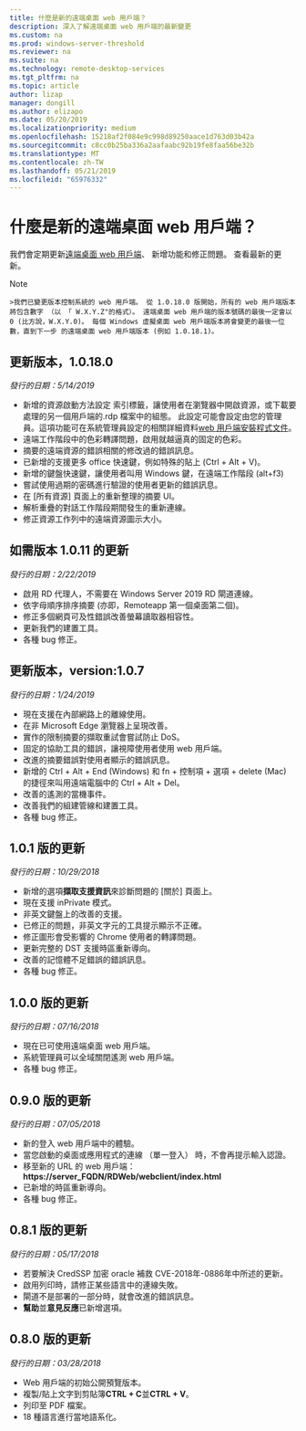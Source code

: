```yaml
---
title: 什麼是新的遠端桌面 web 用戶端？
description: 深入了解遠端桌面 web 用戶端的最新變更
ms.custom: na
ms.prod: windows-server-threshold
ms.reviewer: na
ms.suite: na
ms.technology: remote-desktop-services
ms.tgt_pltfrm: na
ms.topic: article
author: lizap
manager: dongill
ms.author: elizapo
ms.date: 05/20/2019
ms.localizationpriority: medium
ms.openlocfilehash: 15218af2f084e9c998d89250aace1d763d03b42a
ms.sourcegitcommit: c8cc0b25ba336a2aafaabc92b19fe8faa56be32b
ms.translationtype: MT
ms.contentlocale: zh-TW
ms.lasthandoff: 05/21/2019
ms.locfileid: "65976332"
---
```

# <a name="whats-new-for-the-remote-desktop-web-client"></a>什麼是新的遠端桌面 web 用戶端？

我們會定期更新[遠端桌面 web 用戶端](remote-desktop-web-client.md)、 新增功能和修正問題。 查看最新的更新。

   >[!NOTE]
    >我們已變更版本控制系統的 web 用戶端。 從 1.0.18.0 版開始，所有的 web 用戶端版本將包含數字 （以 「 W.X.Y.Z"的格式）。 遠端桌面 web 用戶端的版本號碼的最後一定會以 0 (比方說，W.X.Y.0)。 每個 Windows 虛擬桌面 web 用戶端版本將會變更的最後一位數，直到下一步 的遠端桌面 web 用戶端版本 (例如 1.0.18.1)。

## <a name="updates-for-version-10180"></a>更新版本，1.0.18.0
*發行的日期：5/14/2019*

- 新增的資源啟動方法設定 索引標籤，讓使用者在瀏覽器中開啟資源，或下載要處理的另一個用戶端的.rdp 檔案中的組態。 此設定可能會設定由您的管理員。這項功能可在系統管理員設定的相關詳細資料[web 用戶端安裝程式文件](remote-desktop-web-client-admin.md)。
- 遠端工作階段中的色彩轉譯問題，啟用就越逼真的固定的色彩。
- 摘要的遠端資源的錯誤相關的修改過的錯誤訊息。 
- 已新增的支援更多 office 快速鍵，例如特殊的貼上 (Ctrl + Alt + V)。
- 新增的鍵盤快速鍵，讓使用者叫用 Windows 鍵，在遠端工作階段 (alt+f3)
- 嘗試使用過期的密碼進行驗證的使用者更新的錯誤訊息。
- 在 [所有資源] 頁面上的重新整理的摘要 UI。
- 解析重疊的對話工作階段期間發生的重新連線。
- 修正資源工作列中的遠端資源圖示大小。 

## <a name="updates-for-version-1011"></a>如需版本 1.0.11 的更新
*發行的日期：2/22/2019*

- 啟用 RD 代理人，不需要在 Windows Server 2019 RD 閘道連線。
- 依字母順序排序摘要 (亦即，Remoteapp 第一個桌面第二個)。
- 修正多個網頁可及性錯誤改善螢幕讀取器相容性。
- 更新我們的建置工具。
- 各種 bug 修正。

## <a name="updates-for-version-107"></a>更新版本，version:1.0.7
*發行的日期：1/24/2019*

- 現在支援在內部網路上的離線使用。
- 在非 Microsoft Edge 瀏覽器上呈現改善。
- 實作的限制摘要的擷取重試會嘗試防止 DoS。
- 固定的協助工具的錯誤，讓視障使用者使用 web 用戶端。
- 改進的摘要錯誤對使用者顯示的錯誤訊息。
- 新增的 Ctrl + Alt + End (Windows) 和 fn + 控制項 + 選項 + delete (Mac) 的捷徑來叫用遠端電腦中的 Ctrl + Alt + Del。
- 改善的遙測的當機事件。 
- 改善我們的組建管線和建置工具。
- 各種 bug 修正。

## <a name="updates-for-version-101"></a>1.0.1 版的更新
*發行的日期：10/29/2018*

- 新增的選項**擷取支援資訊**來診斷問題的 [關於] 頁面上。
- 現在支援 inPrivate 模式。
- 非英文鍵盤上的改善的支援。
- 已修正的問題，非英文字元的工具提示顯示不正確。
- 修正圖形會受影響的 Chrome 使用者的轉譯問題。
- 更新完整的 DST 支援時區重新導向。
- 改善的記憶體不足錯誤的錯誤訊息。
- 各種 bug 修正。

## <a name="updates-for-version-100"></a>1.0.0 版的更新
*發行的日期：07/16/2018*

- 現在已可使用遠端桌面 web 用戶端。
- 系統管理員可以全域關閉遙測 web 用戶端。
- 各種 bug 修正。

## <a name="updates-for-version-090"></a>0.9.0 版的更新
*發行的日期：07/05/2018*

- 新的登入 web 用戶端中的體驗。
- 當您啟動的桌面或應用程式的連線 （單一登入） 時，不會再提示輸入認證。
- 移至新的 URL 的 web 用戶端： **https://server_FQDN/RDWeb/webclient/index.html**
- 已新增的時區重新導向。
- 各種 bug 修正。

## <a name="updates-for-version-081"></a>0.8.1 版的更新
*發行的日期：05/17/2018*

- 若要解決 CredSSP 加密 oracle 補救 CVE-2018年-0886年中所述的更新。
- 啟用列印時，請修正某些語言中的連線失敗。
- 閘道不是部署的一部分時，就會改進的錯誤訊息。
- **幫助**並**意見反應**已新增選項。

## <a name="updates-for-version-080"></a>0.8.0 版的更新
*發行的日期：03/28/2018*

- Web 用戶端的初始公開預覽版本。
- 複製/貼上文字到剪貼簿**CTRL + C**並**CTRL + V**。
- 列印至 PDF 檔案。
- 18 種語言進行當地語系化。
 
